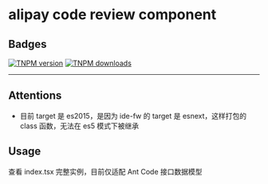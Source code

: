 # alipay code review component

## Badges

[![TNPM version][tnpm-image]][tnpm-url]
[![TNPM downloads][tnpm-downloads-image]][tnpm-url]

[tnpm-image]: https://npm.alibaba-inc.com/badge/v/@alipay/cr-component.svg
[tnpm-url]: https://npm.alibaba-inc.com/package/@alipay/cr-component
[tnpm-downloads-image]: https://npm.alibaba-inc.com/badge/d/@alipay/cr-component.svg

---

## Attentions

- 目前 target 是 es2015，是因为 ide-fw 的 target 是 esnext，这样打包的 class 函数，无法在 es5 模式下被继承


## Usage
查看 index.tsx 完整实例，目前仅适配 Ant Code 接口数据模型
